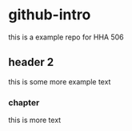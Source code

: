 # github-intro
this is a example repo for HHA 506

## header 2 
this is some more example text 

### chapter 
this is more text 
